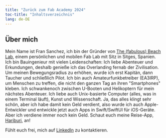 ```yaml
---
title: "Zurück zum Fab Academy 2024"
toc-title: "Inhaltsverzeichnis"
lang: de-DE
---
```

## Über mich
Mein Name ist Fran Sanchez, ich bin der Gründer von [The (fabulous) Beach Lab](http://beachlab.org), einem persönlichen und mobilen Fab Lab mit Sitz in Sitges, Spanien. Ich bin Bauingenieur mit vielen Leidenschaften: Ich liebe Abenteuer und Erkundungen, deshalb genieße ich das Overlanding fernab der Zivilisation. Um meinen Bewegungsradius zu erhöhen, wurde ich erst Kapitän, dann Taucher und schließlich Pilot. Ich bin auch Amateurfunkbetreiber (EA3IRP), um Menschen zu treffen, die nicht den ganzen Tag an ihren "Smartphones" kleben. Ich schwankenoch zwischen U-Booten und Helikoptern für mein nächstes Abenteuer. Ich liebe auch Unix-basierte Computer (alles, was in einem Terminal läuft), Kunst und Wissenschaft. Ja, das alles klingt sehr schön, aber ich habe damit kein Geld verdient, also wurde ich auch Apple-Entwickler und entwickle jetzt auch Apps in Swift/SwiftUI für iOS-Geräte. Aber ich verdiene immer noch kein Geld. Schaut euch meine Reise-App, [Hariburi](https://apps.apple.com/us/app/hariburi/id1599749190), an!

Fühlt euch frei, mich auf [LinkedIn](https://www.linkedin.com/in/fsancheza/) zu kontaktieren.

